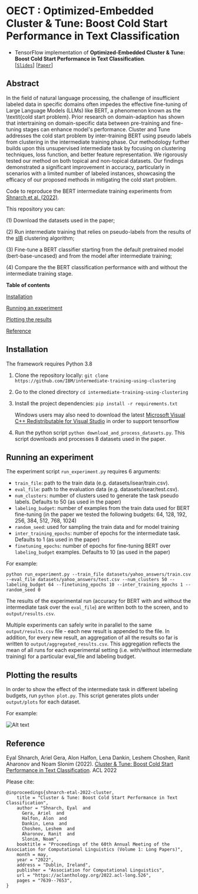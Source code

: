 # OECT : Optimized-Embedded Cluster & Tune: Boost Cold Start Performance in Text Classification
* TensorFlow implementation of **Optimized-Embedded Cluster & Tune: Boost Cold Start Performance in Text Classification**.  
[[`Slides`](https://docs.google.com/presentation/d/1henm9FYfTZ6WT7xVNS0hEfOfq098JUm7_sDsC70EDzM/edit?usp=sharing)]
[[`Paper`](https://github.com/s6007541/OECT/blob/main/pdf_files/OECT.pdf)] 

## Abstract
In the field of natural language processing, the challenge of insufficient labeled data in specific domains often impedes the effective fine-tuning of Large Language Models (LLMs) like BERT, a phenomenon known as the \textit{cold start problem}. Prior research on domain-adaption has shown that intertraining on domain-specific data between pre-training and fine-tuning stages can enhance model's performance. Cluster and Tune addresses the cold start problem by inter-training BERT using pseudo labels from clustering in the intermediate training phase. Our methodology further builds upon this unsupervised intermediate task by focusing on clustering techniques, loss function, and better feature representation. We rigorously tested our method on both topical and non-topical datasets. Our findings demonstrated a significant improvement in accuracy, particularly in scenarios with a limited number of labeled instances, showcasing the efficacy of our proposed methods in mitigating the cold start problem. 

Code to reproduce the BERT intermediate training experiments from [Shnarch et al. (2022)](#reference). 

This repository you can:

(1) Download the datasets used in the paper;

(2) Run intermediate training that relies on pseudo-labels from the results of the [sIB](https://github.com/IBM/sib) clustering algorithm;

(3) Fine-tune a BERT classifier starting from the default pretrained model (bert-base-uncased) and from the model after intermediate training;

(4) Compare the the BERT classification performance with and without the intermediate training stage.


**Table of contents**

[Installation](#installation)

[Running an experiment](#running-an-experiment)

[Plotting the results](#plotting-the-results)

[Reference](#reference)

## Installation
The framework requires Python 3.8
1. Clone the repository locally: 
   `git clone https://github.com/IBM/intermediate-training-using-clustering`
2. Go to the cloned directory 
  `cd intermediate-training-using-clustering`
4. Install the project dependencies: `pip install -r requirements.txt`

   Windows users may also need to download the latest [Microsoft Visual C++ Redistributable for Visual Studio](https://support.microsoft.com/en-us/help/2977003/the-latest-supported-visual-c-downloads) in order to support tensorflow
3. Run the python script `python download_and_process_datasets.py`.
This script downloads and processes 8 datasets used in the paper.

                         
## Running an experiment
The experiment script `run_experiment.py` requires 6 arguments: 
- `train_file`: path to the train data (e.g. datasets/isear/train.csv). 
- `eval_file`: path to the evaluation data (e.g. datasets/isear/test.csv). 
- `num_clusters`: number of clusters used to generate the task pseudo labels. Defaults to 50 (as used in the paper) 
- `labeling_budget`: number of examples from the train data used for BERT fine-tuning (in the paper we tested the following budgets: 64, 128, 192, 256, 384, 512, 768, 1024)
- `random_seed`: used for sampling the train data and for model training
- `inter_training_epochs`: number of epochs for the intermediate task. Defaults to 1 (as used in the paper)
- `finetuning_epochs`: number of epochs for fine-tuning BERT over `labeling_budget` examples. Defaults to 10 (as used in the paper)

For example: 

```python run_experiment.py --train_file datasets/yahoo_answers/train.csv --eval_file datasets/yahoo_answers/test.csv --num_clusters 50 --labeling_budget 64 --finetuning_epochs 10 --inter_training_epochs 1 --random_seed 0```

The results of the experimental run (accuracy for BERT with and without the intermediate task over the `eval_file`) are written both to the screen, and to `output/results.csv`. 

Multiple experiments can safely write in parallel to the same `output/results.csv` file - each new result is appended to the file. In addition, for every new result, an aggregation of all the results so far is written to `output/aggregated_results.csv`. This aggregation reflects the mean of all runs for each experimental setting (i.e. with/without intermediate training) for a particular eval_file and labeling budget.


## Plotting the results
In order to show the effect of the intermediate task in different labeling budgets, run `python plot.py`. This script generates plots under `output/plots` for each dataset.

For example:


![Alt text](example_plot.png?raw=true "Output image of plot.py after running 5 seeds over 8 labeling budgets for dbpedia")


## Reference
Eyal Shnarch, Ariel Gera, Alon Halfon, Lena Dankin, Leshem Choshen, Ranit Aharonov and Noam Slonim (2022). 
[Cluster & Tune: Boost Cold Start Performance in Text Classification](https://aclanthology.org/2022.acl-long.526/). ACL 2022

Please cite: 
```
@inproceedings{shnarch-etal-2022-cluster,
    title = "Cluster & Tune: Boost Cold Start Performance in Text Classification",
    author = "Shnarch, Eyal  and
      Gera, Ariel  and
      Halfon, Alon  and
      Dankin, Lena  and
      Choshen, Leshem  and
      Aharonov, Ranit  and
      Slonim, Noam",
    booktitle = "Proceedings of the 60th Annual Meeting of the Association for Computational Linguistics (Volume 1: Long Papers)",
    month = may,
    year = "2022",
    address = "Dublin, Ireland",
    publisher = "Association for Computational Linguistics",
    url = "https://aclanthology.org/2022.acl-long.526",
    pages = "7639--7653",
}
```